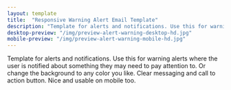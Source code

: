 ```yaml
---
layout: template
title:  "Responsive Warning Alert Email Template"
description: "Template for alerts and notifications. Use this for warning alerts where the user needs to be highly aware of an event that has occured."
desktop-preview: "/img/preview-alert-warning-desktop-hd.jpg"
mobile-preview: "/img/preview-alert-warning-mobile-hd.jpg"
---
```


<p>Template for alerts and notifications. Use this for warning alerts where the user is notified about something they may need to pay attention to. Or change the background to any color you like. Clear messaging and call to action button. Nice and usable on mobile too.</p>


